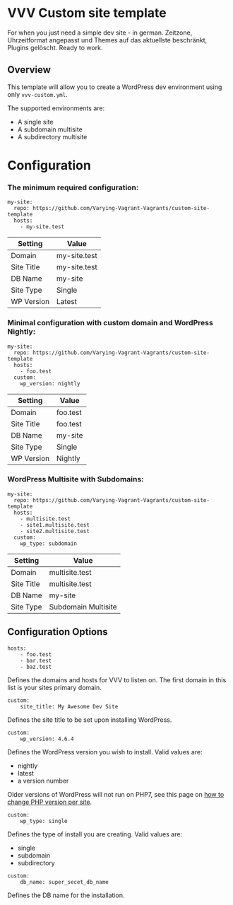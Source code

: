 # VVV Custom site template
For when you just need a simple dev site - in german. Zeitzone, Uhrzeitformat angepasst und Themes auf das aktuellste beschränkt, Plugins gelöscht. Ready to work.

## Overview
This template will allow you to create a WordPress dev environment using only `vvv-custom.yml`.

The supported environments are:
- A single site
- A subdomain multisite
- A subdirectory multisite

# Configuration

### The minimum required configuration:

```
my-site:
  repo: https://github.com/Varying-Vagrant-Vagrants/custom-site-template
  hosts:
    - my-site.test
```
| Setting    | Value       |
|------------|-------------|
| Domain     | my-site.test |
| Site Title | my-site.test |
| DB Name    | my-site     |
| Site Type  | Single      |
| WP Version | Latest      |

### Minimal configuration with custom domain and WordPress Nightly:

```
my-site:
  repo: https://github.com/Varying-Vagrant-Vagrants/custom-site-template
  hosts:
    - foo.test
  custom:
    wp_version: nightly
```
| Setting    | Value       |
|------------|-------------|
| Domain     | foo.test     |
| Site Title | foo.test     |
| DB Name    | my-site     |
| Site Type  | Single      |
| WP Version | Nightly     |

### WordPress Multisite with Subdomains:

```
my-site:
  repo: https://github.com/Varying-Vagrant-Vagrants/custom-site-template
  hosts:
    - multisite.test
    - site1.multisite.test
    - site2.multisite.test
  custom:
    wp_type: subdomain
```
| Setting    | Value               |
|------------|---------------------|
| Domain     | multisite.test      |
| Site Title | multisite.test      |
| DB Name    | my-site             |
| Site Type  | Subdomain Multisite |

## Configuration Options

```
hosts:
    - foo.test
    - bar.test
    - baz.test
```
Defines the domains and hosts for VVV to listen on. 
The first domain in this list is your sites primary domain.

```
custom:
    site_title: My Awesome Dev Site
```
Defines the site title to be set upon installing WordPress.

```
custom:
    wp_version: 4.6.4
```
Defines the WordPress version you wish to install.
Valid values are:
- nightly
- latest
- a version number

Older versions of WordPress will not run on PHP7, see this page on [how to change PHP version per site](https://varyingvagrantvagrants.org/docs/en-US/adding-a-new-site/changing-php-version/).

```
custom:
    wp_type: single
```
Defines the type of install you are creating.
Valid values are:
- single
- subdomain
- subdirectory

```
custom:
    db_name: super_secet_db_name
```
Defines the DB name for the installation.


